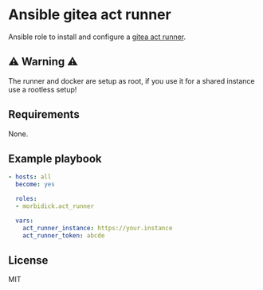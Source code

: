 # Ansible gitea act runner

Ansible role to install and configure a [gitea act runner](https://gitea.com/gitea/act_runner).

## :warning: Warning :warning:

The runner and docker are setup as root, if you use it for a shared instance use a rootless setup!

## Requirements

None.

## Example playbook

````yaml
- hosts: all
  become: yes

  roles:
  - morbidick.act_runner

  vars:
    act_runner_instance: https://your.instance
    act_runner_token: abcde
````

## License

MIT
